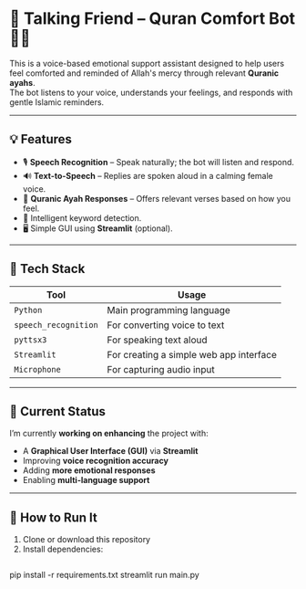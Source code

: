 # 🌙 Talking Friend – Quran Comfort Bot 🤖🕋

This is a voice-based emotional support assistant designed to help users feel comforted and reminded of Allah's mercy through relevant **Quranic ayahs**.  
The bot listens to your voice, understands your feelings, and responds with gentle Islamic reminders.

---

## 💡 Features

- 🎙️ **Speech Recognition** – Speak naturally; the bot will listen and respond.
- 🔊 **Text-to-Speech** – Replies are spoken aloud in a calming female voice.
- 📖 **Quranic Ayah Responses** – Offers relevant verses based on how you feel.
- 🧠 Intelligent keyword detection.
- 🖥️ Simple GUI using **Streamlit** (optional).

---

## 🔧 Tech Stack

| Tool              | Usage                        |
|-------------------|------------------------------|
| `Python`          | Main programming language     |
| `speech_recognition` | For converting voice to text |
| `pyttsx3`         | For speaking text aloud        |
| `Streamlit`       | For creating a simple web app interface |
| `Microphone`      | For capturing audio input     |

---

## 📌 Current Status

I’m currently **working on enhancing** the project with:

- A **Graphical User Interface (GUI)** via **Streamlit**
- Improving **voice recognition accuracy**
- Adding **more emotional responses**
- Enabling **multi-language support**

---

## 🚀 How to Run It

1. Clone or download this repository
2. Install dependencies:
   ```bash
pip install -r requirements.txt
streamlit run main.py

